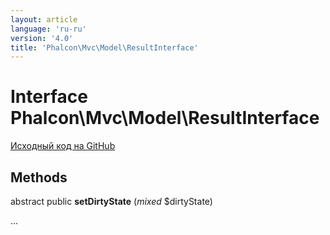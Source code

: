 ```yaml
---
layout: article
language: 'ru-ru'
version: '4.0'
title: 'Phalcon\Mvc\Model\ResultInterface'
---
```


# Interface **Phalcon\Mvc\Model\ResultInterface**

<a href="https://github.com/phalcon/cphalcon/tree/v4.0.0/phalcon/mvc/model/resultinterface.zep" class="btn btn-default btn-sm">Исходный код на GitHub</a>

## Methods

abstract public **setDirtyState** (*mixed* $dirtyState)

...